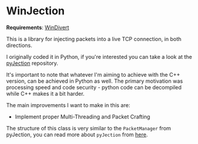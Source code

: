 # WinJection

**Requirements**: [WinDivert](https://github.com/basil00/WinDivert)

This is a library for injecting packets into a live TCP connection, in both directions.

I originally coded it in Python, if you're interested you can take a look at the [pyJection](https://github.com/Mou1z/pyJection) repository. 

It's important to note that whatever I'm aiming to achieve with the C++ version, can be achieved in Python as well. The primary motivation was processing speed and code security - python code can be decompiled while C++ makes it a bit harder. 

The main improvements I want to make in this are:
- Implement proper Multi-Threading and Packet Crafting

The structure of this class is very similar to the `PacketManager` from pyJection, you can read more about `pyJection` from [here](https://github.com/Mou1z/pyJection).
